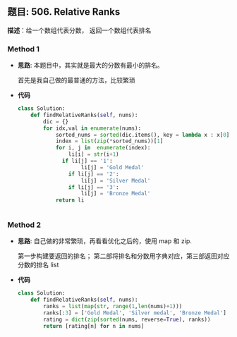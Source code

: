 ## 题目:  506. Relative Ranks

**描述**：给一个数组代表分数， 返回一个数组代表排名

### Method 1

- **思路**: 本题目中，其实就是最大的分数有最小的排名。

  首先是我自己做的最普通的方法，比较繁琐

- **代码**

  ```python
  class Solution:
      def findRelativeRanks(self, nums):
          dic = {}
          for idx,val in enumerate(nums):
              sorted_nums = sorted(dic.items(), key = lambda x : x[0], reverse=True)
              index = list(zip(*sorted_nums))[1]
              for i, j in  enumerate(index):
                  li[i] = str(i+1)
              	if li[j] == '1':
                      li[j] = 'Gold Medal'
                  if li[j] == '2':
                      li[j] = 'Silver Medal'
                  if li[j] == '3':
                      li[j] = 'Bronze Medal'
              return li
                  
  ```

  

### Method 2

- **思路**: 自己做的非常繁琐，再看看优化之后的，使用 map 和 zip.

    第一步构建要返回的排名； 第二部将排名和分数用字典对应，第三部返回对应分数的排名 list

    

- **代码**

  ```python 
  class Solution:
      def findRelativeRanks(self, nums):
          ranks = list(map(str, range(1,len(nums)+1)))
          ranks[:3] = ['Gold Medal', 'Silver medal', 'Bronze Medal']
          rating = dict(zip(sorted(nums, reverse=True), ranks))
          return [rating[n] for n in nums]
          
  ```

  

